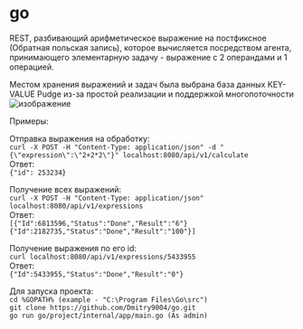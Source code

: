 # go
REST, разбивающий арифметическое выражение на постфиксное (Обратная польская запись), которое вычисляется посредством агента, принимающего элементарную задачу - выражение с 2 операндами и 1 операцией.<br />

Местом хранения выражений и задач была выбрана база данных KEY-VALUE Pudge из-за простой реализации и поддержкой многопоточности
![изображение](https://github.com/Dmitry9004/go/assets/117633827/2012a1c8-1107-4b3a-9cf4-4b76c32c78e1)<br />

Примеры:<br />

Отправка выражения на обработку:<br />
```curl -X POST -H "Content-Type: application/json" -d "{\"expression\":\"2+2*2\"}" localhost:8080/api/v1/calculate```<br />
Ответ:<br />
```{"id": 253234}```<br />

Получениe всех выражений:<br />
```curl -X POST -H "Content-Type: application/json"  localhost:8080/api/v1/expressions```<br />
Ответ:<br />
```[{"Id":6813596,"Status":"Done","Result":"6"}```<br />
```{"Id":2182735,"Status":"Done","Result":"100"}]```<br />

Получение выражения по его id:<br />
```curl localhost:8080/api/v1/expressions/5433955```<br />
Ответ:<br />
```{"Id":5433955,"Status":"Done","Result":"0"}```<br />

Для запуска проекта:<br />
```cd %GOPATH% (example - "C:\Program Files\Go\src")```<br />
```git clone https://github.com/Dmitry9004/go.git```<br />
```go run go/project/internal/app/main.go (As admin)```<br />
  
